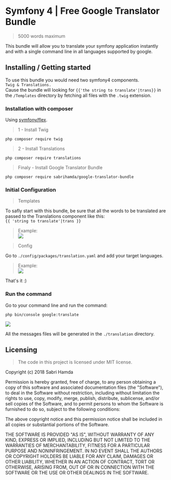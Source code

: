 # Symfony 4 | Free Google Translator Bundle
> 5000 words maximum


This bundle will allow you to translate your symfony application instantly and with a single command line in all languages ​​supported by google.

## Installing / Getting started

To use this bundle you would need two symfony4 components.<br/>
```Twig & Translations.``` <br/>
Cause the bundle will looking for  ```{{'the string to translate'|trans}}``` in the ```/Templates``` directory by fetching all files with the ```.twig``` extension.
### Installation with composer

Using  [symfony/flex](https://github.com/symfony/flex).

>1 - Install Twig 

```shell
php composer require twig
```

> 2 - Install Translations

```shell
php composer require translations
```

> Finaly - Install Google Translator Bundle

```shell
php composer require sabrihamda/google-translator-bundle
```

### Initial Configuration
> Templates

To safly start with this bundle, be sure that all the words to be translated are passed to the Translations component like this: <br/>
```{{ 'string to translate'|trans }}```<br/>
>Example: <br/>
![](https://res.cloudinary.com/hamda-ch/image/upload/c_scale,f_auto,q_100,w_1000/v1556654511/GITHUB/GOOGLE-TRANSLATOR/twig-example-1.png)<br/>

> Config

Go to ```./config/packages/translation.yaml``` and add your target languages.<br/>
>Example: <br/>
![](https://res.cloudinary.com/hamda-ch/image/upload/c_scale,f_auto,q_100,w_1000/v1556654511/GITHUB/GOOGLE-TRANSLATOR/translation-example-1.png)<br/>

That's it  :)

### Run the command

Go to your command line and run the command:
```shell
php bin/console google:translate
```
![](https://res.cloudinary.com/hamda-ch/image/upload/c_scale,f_auto,q_100,w_1000/v1556654511/GITHUB/GOOGLE-TRANSLATOR/command-line-example-1.png)<br/>


All the messages files will be generated in the ```./translation``` directory.

## Licensing

>The code in this project is licensed under MIT license.

Copyright (c) 2018 Sabri Hamda

Permission is hereby granted, free of charge, to any person obtaining a copy
of this software and associated documentation files (the "Software"), to deal
in the Software without restriction, including without limitation the rights
to use, copy, modify, merge, publish, distribute, sublicense, and/or sell
copies of the Software, and to permit persons to whom the Software is
furnished to do so, subject to the following conditions:

The above copyright notice and this permission notice shall be included in all
copies or substantial portions of the Software.

THE SOFTWARE IS PROVIDED "AS IS", WITHOUT WARRANTY OF ANY KIND, EXPRESS OR
IMPLIED, INCLUDING BUT NOT LIMITED TO THE WARRANTIES OF MERCHANTABILITY,
FITNESS FOR A PARTICULAR PURPOSE AND NONINFRINGEMENT. IN NO EVENT SHALL THE
AUTHORS OR COPYRIGHT HOLDERS BE LIABLE FOR ANY CLAIM, DAMAGES OR OTHER
LIABILITY, WHETHER IN AN ACTION OF CONTRACT, TORT OR OTHERWISE, ARISING FROM,
OUT OF OR IN CONNECTION WITH THE SOFTWARE OR THE USE OR OTHER DEALINGS IN THE
SOFTWARE.
